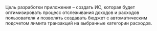 Цель разработки приложения – создать ИС, которая будет оптимизировать процесс отслеживания доходов и расходов пользователя и позволять создавать бюджет с автоматическим подсчетом лимита транзакций на выбранные категории расходов. 
